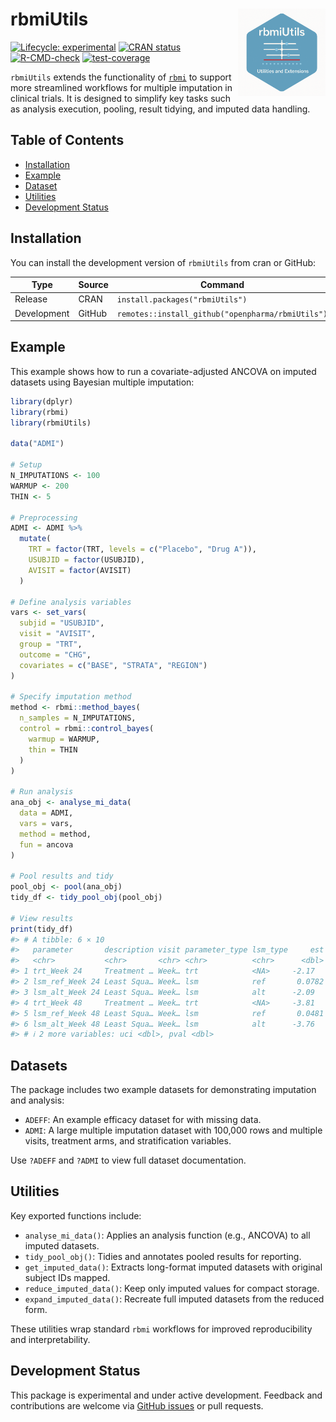 
<!-- README.md is generated from README.Rmd. Please edit that file -->

# rbmiUtils <a href="https://openpharma.github.io/rbmiUtils/"> <img src="man/figures/rbmiUtils.png" align="right" width="140px" alt="rbmiUtils website" /> </a>

<!-- badges: start -->

[![Lifecycle:
experimental](https://img.shields.io/badge/lifecycle-experimental-orange.svg)](https://lifecycle.r-lib.org/articles/stages.html#experimental)
[![CRAN status](https://www.r-pkg.org/badges/version/rbmiUtils)](https://CRAN.R-project.org/package=rbmiUtils)
[![R-CMD-check](https://github.com/openpharma/rbmiUtils/actions/workflows/R-CMD-check.yaml/badge.svg)](https://github.com/openpharma/rbmiUtils/actions/workflows/R-CMD-check.yaml)
[![test-coverage](https://github.com/openpharma/rbmiUtils/actions/workflows/test-coverage.yaml/badge.svg)](https://github.com/openpharma/rbmiUtils/actions/workflows/test-coverage.yaml)
<!-- badges: end -->

`rbmiUtils` extends the functionality of
[`rbmi`](https://github.com/insightsengineering/rbmi) to support more
streamlined workflows for multiple imputation in clinical trials. It is
designed to simplify key tasks such as analysis execution, pooling,
result tidying, and imputed data handling.

## Table of Contents

- [Installation](#installation)
- [Example](#example)
- [Dataset](#dataset)
- [Utilities](#utilities)
- [Development Status](#development-status)

## Installation

You can install the development version of `rbmiUtils` from cran or
GitHub:

| Type        | Source | Command                                           |
|-------------|--------|---------------------------------------------------|
| Release     | CRAN   | `install.packages("rbmiUtils")`                   |
| Development | GitHub | `remotes::install_github("openpharma/rbmiUtils")` |

## Example

This example shows how to run a covariate-adjusted ANCOVA on imputed
datasets using Bayesian multiple imputation:

``` r
library(dplyr)
library(rbmi)
library(rbmiUtils)

data("ADMI")

# Setup
N_IMPUTATIONS <- 100
WARMUP <- 200
THIN <- 5

# Preprocessing
ADMI <- ADMI %>%
  mutate(
    TRT = factor(TRT, levels = c("Placebo", "Drug A")),
    USUBJID = factor(USUBJID),
    AVISIT = factor(AVISIT)
  )

# Define analysis variables
vars <- set_vars(
  subjid = "USUBJID",
  visit = "AVISIT",
  group = "TRT",
  outcome = "CHG",
  covariates = c("BASE", "STRATA", "REGION")
)

# Specify imputation method
method <- rbmi::method_bayes(
  n_samples = N_IMPUTATIONS,
  control = rbmi::control_bayes(
    warmup = WARMUP,
    thin = THIN
  )
)

# Run analysis
ana_obj <- analyse_mi_data(
  data = ADMI,
  vars = vars,
  method = method,
  fun = ancova
)

# Pool results and tidy
pool_obj <- pool(ana_obj)
tidy_df <- tidy_pool_obj(pool_obj)

# View results
print(tidy_df)
#> # A tibble: 6 × 10
#>   parameter       description visit parameter_type lsm_type     est    se    lci
#>   <chr>           <chr>       <chr> <chr>          <chr>      <dbl> <dbl>  <dbl>
#> 1 trt_Week 24     Treatment … Week… trt            <NA>     -2.17   0.182 -2.53 
#> 2 lsm_ref_Week 24 Least Squa… Week… lsm            ref       0.0782 0.131 -0.179
#> 3 lsm_alt_Week 24 Least Squa… Week… lsm            alt      -2.09   0.126 -2.34 
#> 4 trt_Week 48     Treatment … Week… trt            <NA>     -3.81   0.256 -4.31 
#> 5 lsm_ref_Week 48 Least Squa… Week… lsm            ref       0.0481 0.185 -0.316
#> 6 lsm_alt_Week 48 Least Squa… Week… lsm            alt      -3.76   0.176 -4.11 
#> # ℹ 2 more variables: uci <dbl>, pval <dbl>
```

## Datasets

The package includes two example datasets for demonstrating imputation
and analysis:

- `ADEFF`: An example efficacy dataset for with missing data.
- `ADMI`: A large multiple imputation dataset with 100,000 rows and
  multiple visits, treatment arms, and stratification variables.

Use `?ADEFF` and `?ADMI` to view full dataset documentation.

## Utilities

Key exported functions include:

- `analyse_mi_data()`: Applies an analysis function (e.g., ANCOVA) to
  all imputed datasets.
- `tidy_pool_obj()`: Tidies and annotates pooled results for reporting.
- `get_imputed_data()`: Extracts long-format imputed datasets with original subject IDs mapped.
- `reduce_imputed_data()`: Keep only imputed values for compact storage.
- `expand_imputed_data()`: Recreate full imputed datasets from the reduced form.

These utilities wrap standard `rbmi` workflows for improved
reproducibility and interpretability.

## Development Status

This package is experimental and under active development. Feedback and
contributions are welcome via [GitHub
issues](https://github.com/openpharma/rbmiUtils/issues) or pull
requests.
